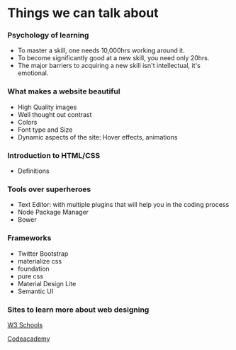 # Things we can talk about

### Psychology of learning
  - To master a skill, one needs 10,000hrs working around it.
  - To become significantly good at a new skill, you need only 20hrs.
  - The major barriers to acquiring a new skill isn't intellectual, it's emotional.

### What makes a website beautiful
  - High Quality images
  - Well thought out contrast
  - Colors
  - Font type and Size
  - Dynamic aspects of the site: Hover effects, animations

### Introduction to HTML/CSS
  - Definitions

### Tools over superheroes
  - Text Editor: with multiple plugins that will help you in the coding process
  - Node Package Manager
  - Bower
  
### Frameworks
  - Twitter Bootstrap
  - materialize css
  - foundation
  - pure css
  - Material Design Lite
  - Semantic UI

### Sites to learn more about web designing
[W3 Schools](http://www.w3schools.com/)

[Codeacademy](https://www.codecademy.com/learn/web)
